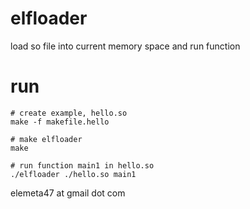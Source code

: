 # elfloader
load so file into current memory space and run function

# run

	# create example, hello.so 
	make -f makefile.hello
	
	# make elfloader
	make
	
	# run function main1 in hello.so
	./elfloader ./hello.so main1
	

elemeta47 at gmail dot com
